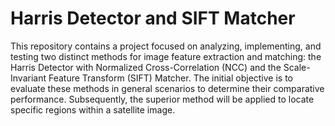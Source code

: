 # Harris Detector and SIFT Matcher

This repository contains a project focused on analyzing, implementing, and testing two distinct methods for image feature extraction and matching: the Harris Detector with Normalized Cross-Correlation (NCC) and the Scale-Invariant Feature Transform (SIFT) Matcher. The initial objective is to evaluate these methods in general scenarios to determine their comparative performance. Subsequently, the superior method will be applied to locate specific regions within a satellite image.

## 
